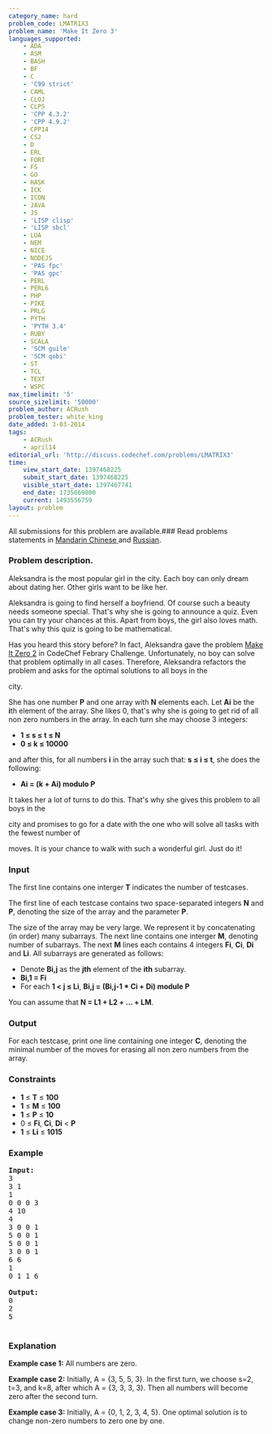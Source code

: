 ```yaml
---
category_name: hard
problem_code: LMATRIX3
problem_name: 'Make It Zero 3'
languages_supported:
    - ADA
    - ASM
    - BASH
    - BF
    - C
    - 'C99 strict'
    - CAML
    - CLOJ
    - CLPS
    - 'CPP 4.3.2'
    - 'CPP 4.9.2'
    - CPP14
    - CS2
    - D
    - ERL
    - FORT
    - FS
    - GO
    - HASK
    - ICK
    - ICON
    - JAVA
    - JS
    - 'LISP clisp'
    - 'LISP sbcl'
    - LUA
    - NEM
    - NICE
    - NODEJS
    - 'PAS fpc'
    - 'PAS gpc'
    - PERL
    - PERL6
    - PHP
    - PIKE
    - PRLG
    - PYTH
    - 'PYTH 3.4'
    - RUBY
    - SCALA
    - 'SCM guile'
    - 'SCM qobi'
    - ST
    - TCL
    - TEXT
    - WSPC
max_timelimit: '5'
source_sizelimit: '50000'
problem_author: ACRush
problem_tester: white_king
date_added: 3-03-2014
tags:
    - ACRush
    - april14
editorial_url: 'http://discuss.codechef.com/problems/LMATRIX3'
time:
    view_start_date: 1397468225
    submit_start_date: 1397468225
    visible_start_date: 1397467741
    end_date: 1735669800
    current: 1493556759
layout: problem
---
```

All submissions for this problem are available.###  Read problems statements in [Mandarin Chinese ](http://www.codechef.com/download/translated/APRIL14/mandarin/LMATRIX3.pdf) and [Russian](http://www.codechef.com/download/translated/APRIL14/russian/LMATRIX3.pdf).

### Problem description.

Aleksandra is the most popular girl in the city.
Each boy can only dream about dating her.
Other girls want to be like her.

Aleksandra is going to find herself a boyfriend.
Of course such a beauty needs someone special.
That's why she is going to announce a quiz.
Even you can try your chances at this.
Apart from boys, the girl also loves math.
That's why this quiz is going to be mathematical.

Has you heard this story before?
In fact, Aleksandra gave the problem
[Make It Zero 2](http://www.codechef.com/FEB14/problems/LMATRIX2)
in CodeChef Febrary Challenge.
Unfortunately, no boy can solve that problem optimally in all cases.
Therefore, Aleksandra refactors the problem and asks for the optimal solutions to all boys in the

city.

She has one number **P** and one array with **N** elements each.
Let **Ai** be the **i**th element of the array.
She likes 0, that's why she is going to get rid of all non zero numbers in the array.
In each turn she may choose 3 integers:

- **1 ≤ s ≤ t ≤ N**
- **0 ≤ k ≤ 10000**

and after this, for all numbers **i** in the array such that: **s ≤ i ≤ t**,
she does the following:

- **Ai = (k + Ai) modulo P**

It takes her a lot of turns to do this. That's why she gives this problem to all boys in the

city
and promises to go for a date with the one who will solve all tasks with the fewest number of

moves.
It is your chance to walk with such a wonderful girl. Just do it!

### Input

The first line contains one interger **T** indicates the number of testcases.

The first line of each testcase contains two space-separated integers **N** and **P**,
denoting the size of the array and the parameter **P**.

The size of the array may be very large.
We represent it by concatenating (in order) many subarrays.
The next line contains one interger **M**, denoting number of subarrays.
The next **M** lines each contains 4 integers **Fi**,
**Ci**, **Di** and **Li**.
All subarrays are generated as follows:

- Denote **Bi,j** as the **jth** element of the **ith** subarray.
- **Bi,1 = Fi**
- For each **1 < j ≤ Li**, **Bi,j = (Bi,j-1 \* Ci + Di) module P**

You can assume that **N = L1 + L2 + ... + LM**.

### Output

For each testcase, print one line containing one integer **C**,
denoting the minimal number of the moves for erasing all non zero numbers from the array.

### Constraints

- **1** ≤ **T** ≤ **100**
- **1** ≤ **M** ≤ **100**
- **1** ≤ **P** ≤ **10**
- 0 ≤ **Fi**, **Ci**, **Di** < **P**
- **1** ≤ **Li** ≤ **1015**

### Example

<pre>
<b>Input:</b>
3
3 1
1
0 0 0 3
4 10
4
3 0 0 1
5 0 0 1
5 0 0 1
3 0 0 1
6 6
1
0 1 1 6

<b>Output:</b>
0
2
5

</pre>
### Explanation

 **Example case 1:**  All numbers are zero.

 **Example case 2:**  Initially, A = {3, 5, 5, 3}. In the first turn, we choose s=2, t=3, and k=8, after which A = {3, 3, 3, 3}. Then all numbers will become zero after the second turn.

 **Example case 3:**  Initially, A = {0, 1, 2, 3, 4, 5}. One optimal solution is to change non-zero numbers to zero one by one.
